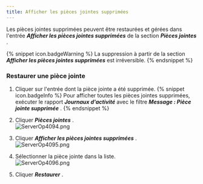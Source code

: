 ```yaml
---
title: Afficher les pièces jointes supprimées
---
```

Les pièces jointes supprimées peuvent être restaurées et gérées dans l&apos;entrée ***Afficher les pièces jointes supprimées*** de la section ***Pièces jointes*** . 

{% snippet icon.badgeWarning %} 
La suppression à partir de la section ***Afficher les pièces jointes supprimées*** est irréversible. 
{% endsnippet %}
 
### Restaurer une pièce jointe 

1. Cliquer sur l&apos;entrée dont la pièce jointe a été supprimée. 
{% snippet icon.badgeInfo %} 
Pour afficher toutes les pièces jointes supprimées, exécuter le rapport ***Journaux d&apos;activité*** avec le filtre ***Message : Pièce jointe supprimée*** . 
{% endsnippet %}
 
2. Cliquer ***Pièces jointes*** .  
![ServerOp4094.png](/img/fr/server/ServerOp4094.png) 
1. Cliquer ***Afficher les pièces jointes supprimées*** .  
![ServerOp4095.png](/img/fr/server/ServerOp4095.png) 
1. Sélectionner la pièce jointe dans la liste.  
![ServerOp4096.png](/img/fr/server/ServerOp4096.png) 
1. Cliquer ***Restaurer*** . 


